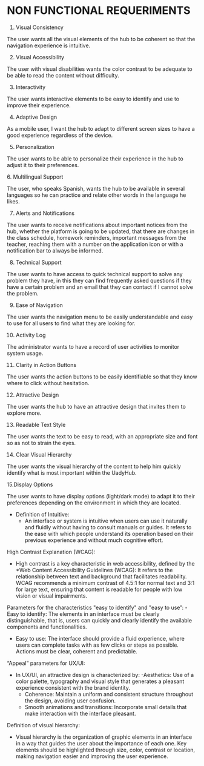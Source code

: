 # NON FUNCTIONAL REQUERIMENTS

1. Visual Consistency
 
The user wants all the visual elements of the hub to be coherent so that the navigation experience is intuitive.

2. Visual Accessibility
 
The user with visual disabilities wants the color contrast to be adequate to be able to read the content without difficulty.

3. Interactivity
   
The user wants interactive elements to be easy to identify and use to improve their experience.

4. Adaptive Design
 
As a mobile user, I want the hub to adapt to different screen sizes to have a good experience regardless of the device.

5. Personalization

The user wants to be able to personalize their experience in the hub to adjust it to their preferences.

⁠6. Multilingual Support

The user, who speaks Spanish, wants the hub to be available in several languages ​​so he can practice and relate other words in the language he likes.

7. Alerts and Notifications
  
The user wants to receive notifications about important notices from the hub, whether the platform is going to be updated, that there are changes in the class schedule, homework reminders, important messages from the teacher, reaching them with a number on the application icon or with a notification bar to always be informed.

8. Technical Support
 
The user wants to have access to quick technical support to solve any problem they have, in this they can find frequently asked questions if they have a certain problem and an email that they can contact if I cannot solve the problem.

9. Ease of Navigation

The user wants the navigation menu to be easily understandable and easy to use for all users to find what they are looking for.

10. Activity Log

The administrator wants to have a record of user activities to monitor system usage.

11. Clarity in Action Buttons

The user wants the action buttons to be easily identifiable so that they know where to click without hesitation.

12. Attractive Design

The user wants the hub to have an attractive design that invites them to explore more.

13. Readable Text Style

The user wants the text to be easy to read, with an appropriate size and font so as not to strain the eyes.

14. Clear Visual Hierarchy

The user wants the visual hierarchy of the content to help him quickly identify what is most important within the UadyHub.

15.Display Options

The user wants to have display options (light/dark mode) to adapt it to their preferences depending on the environment in which they are located.



- Definition of Intuitive:
   - An interface or system is intuitive when users can use it naturally and fluidly without having to consult manuals or guides. It refers to the ease with which people understand its operation based on their previous experience and without much cognitive effort. 

High Contrast Explanation (WCAG):
   - High contrast is a key characteristic in web accessibility, defined by the *Web Content Accessibility Guidelines (WCAG): It refers to the relationship between text and background that facilitates readability. WCAG recommends a minimum contrast of 4.5:1 for normal text and 3:1 for large text, ensuring that content is readable for people with low vision or visual impairments.

Parameters for the characteristics "easy to identify" and "easy to use”:
   -Easy to identify: The elements in an interface must be clearly distinguishable, that is, users can quickly and clearly identify the available components and functionalities.
   - Easy to use: The interface should provide a fluid experience, where users can complete tasks with as few clicks or steps as possible. Actions must be clear, coherent and predictable.

“Appeal” parameters for UX/UI:
   - In UX/UI, an attractive design is characterized by:
     -Aesthetics: Use of a color palette, typography and visual style that generates a pleasant experience consistent with the brand identity.
     - Coherence: Maintain a uniform and consistent structure throughout the design, avoiding user confusion.
     - Smooth animations and transitions: Incorporate small details that make interaction with the interface pleasant.

Definition of visual hierarchy:
   - Visual hierarchy is the organization of graphic elements in an interface in a way that guides the user about the importance of each one. Key elements should be highlighted through size, color, contrast or location, making navigation easier and improving the user experience.

